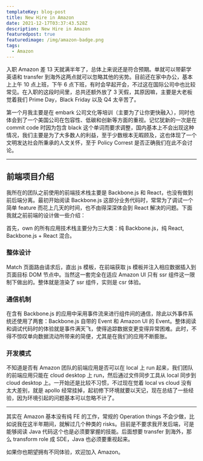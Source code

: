 ```yaml
---
templateKey: blog-post
title: New Hire in Amazon
date: 2021-12-17T03:37:43.528Z
description: New Hire in Amazon
featuredpost: true
featuredimage: /img/amazon-badge.png
tags:
  - Amazon
---
```

入职 Amazon 差 13 天就满半年了，总体上来说还是符合预期。单就可以带薪学英语和 transfer 到海外这两点就可以忽略其他的劣势。目前还在家中办公，基本上上午 10 点上班，下午 6 点下班，有时会早起开会，不过这在国际公司中也比较常见。在入职的这段时间里，总共还额外放了 3 天假，其原因嘛，主要是大老板觉着我们 Prime Day，Black Friday 以及 Q4 太辛苦了。

第一个月我主要是在 embark 公司文化等培训（主要为了让你更快融入），同时也体会到了一个美国公司在包容性、低碳和创新等方面的重视。记忆犹新的一次是在 commit code 时因为包含 black 这个单词而要求调整，国内基本上不会出现这种情况，我们主要是为了大多数人的利益，至于少数根本无暇顾及，这也体现了一个文明发达社会所秉承的人文关怀，至于 Policy Correst 是否正确我们在此不会讨论。

---

## 前端项目介绍

我所在的团队之前使用的前端技术栈主要是 Backbone.js 和 React，也没有做到前后端分离。最初开始阅读 Backbone.js 这部分业务代码时，常常为了调试一个简单 feature 而花上几天的时间，也不由得深深体会到 React 解决的问题。下面我就之前前端的设计做一些介绍：

首先，own 的所有应用技术栈主要分为三大类：纯 Backbone.js，纯 React, Backbone.js + React 混合。

### 整体设计

Match 页面路由请求后，直出 js 模板，在前端获取 js 模板并注入相应数据插入到页面目标 DOM 节点中。当然这一套完全在适应 Amazon UI 只有 ssr 组件这一限制下做出的。整体就是渲染了 ssr 组件，实则是 csr 体验。

### 通信机制

在含有 Backbone.js 的应用中采用事件流来进行组件间的通信，除此以外事件系统还使用了两套：Backbone.js 自带的 Event 和 Amazon UI 的 Event。整体阅读和调试代码时的体验就是事件满天飞，使得追踪数据变更变得异常困难。此时，不得不惊叹单向数据流动所带来的简便，尤其是在我们的应用不断膨胀。

### 开发模式

不知道是否有 Amazon 团队的前端应用是否可以在 local 上 run 起来，我们团队的前端应用只能在 cloud desktop 上 run，然后通过文件同步工具从 local 同步到 cloud desktop 上。一开始还是比较不习惯，不过现在觉着 local vs cloud 没有太大差别，就是 apollo 经常挂掉，起初修下环境就要以天记，现在总结了一些经验，因为环境引起的问题基本可以忽略不计了。

---

其实在 Amazon 基本没有纯 FE 的工作，常规的 Operation things 不会少做，比如说我在这半年期间，就解过几个种类的 risks。目前是不要求我开发后端，可是能够阅读 Java 代码这个也是必须要掌握的技能。后面想要 transfer 到海外，那么 transform role 成 SDE，Java 也必须要重视起来。

如果你也期望拥有不同体验，欢迎加入 Amazon。
